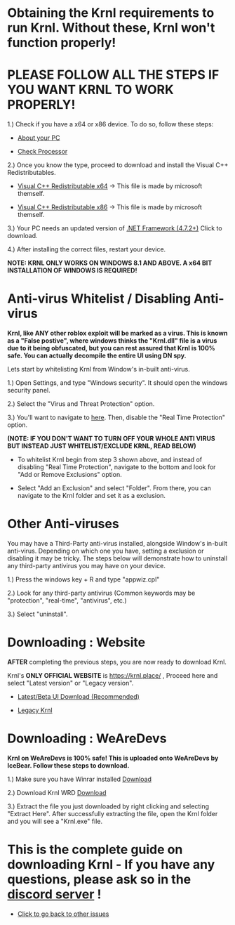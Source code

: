 # Obtaining the Krnl requirements to run Krnl. Without these, Krnl won't function properly!
# PLEASE FOLLOW ALL THE STEPS IF YOU WANT KRNL TO WORK PROPERLY!
1.) Check if you have a x64 or x86 device. To do so, follow these steps:

- [About your PC](https://cdn.discordapp.com/attachments/903380408597614623/1013502716007428186/about.png)

- [Check Processor](https://cdn.discordapp.com/attachments/903380408597614623/1013503478380896266/unknown.png)

2.) Once you know the type, proceed to download and install the Visual C++ Redistributables.

- [Visual C++ Redistributable x64](https://aka.ms/vs/16/release/vc_redist.x64.exe) -> This file is made by microsoft themself.


- [Visual C++ Redistributable x86](https://aka.ms/vs/16/release/vc_redist.x86.exe) -> This file is made by microsoft themself.

3.) Your PC needs an updated version of [.NET Framework (4.7.2+)](https://dotnet.microsoft.com/download/dotnet-framework/net48) Click to download.


4.) After installing the correct files, restart your device. 

**NOTE: KRNL ONLY WORKS ON WINDOWS 8.1 AND ABOVE. A x64 BIT INSTALLATION OF WINDOWS IS REQUIRED!**

# Anti-virus Whitelist / Disabling Anti-virus
**Krnl, like ANY other roblox exploit will be marked as a virus. This is known as a "False postive", where windows thinks the "Krnl.dll" file is a virus due to it being obfuscated, but you can rest assured that Krnl is 100% safe.
You can actually decompile the entire UI using DN spy.**

Lets start by whitelisting Krnl from Window's in-built anti-virus.

1.) Open Settings, and type "Windows security". It should open the windows security panel.

2.) Select the "Virus and Threat Protection" option.

3.) You'll want to navigate to [here](https://cdn.discordapp.com/attachments/903380408597614623/1013506105420283934/unknown.png). Then, disable the "Real Time Protection" option.


**(NOTE: IF YOU DON'T WANT TO TURN OFF YOUR WHOLE ANTI VIRUS BUT INSTEAD JUST WHITELIST/EXCLUDE KRNL, READ BELOW)**

- To whitelist Krnl begin from step 3 shown above, and instead of disabling "Real Time Protection", navigate to the bottom and look for "Add or Remove Exclusions" option.

- Select "Add an Exclusion" and select "Folder". From there, you can navigate to the Krnl folder and set it as a exclusion.


# Other Anti-viruses

You may have a Third-Party anti-virus installed, alongside Window's in-built anti-virus. Depending on which one you have, setting a exclusion or disabling it may be tricky. The steps below will demonstrate how to uninstall any third-party antivirus you may have on your device.

1.) Press the windows key + R and type "appwiz.cpl"

2.) Look for any third-party antivirus (Common keywords may be "protection", "real-time", "antivirus", etc.)

3.) Select "uninstall".


# Downloading : Website

**AFTER** completing the previous steps, you are now ready to download Krnl.

Krnl's **ONLY OFFICIAL WEBSITE** is https://krnl.place/ , Proceed here and select "Latest version" or "Legacy version".

- [Latest/Beta UI Download (Recommended)](https://k-storage.com/krnl_beta.exe)

- [Legacy Krnl](https://k-storage.com/krnl_bootstrapper.exe)

# Downloading : WeAreDevs
**Krnl on WeAreDevs is 100% safe! This is uploaded onto WeAreDevs by IceBear. Follow these steps to download.**

1.) Make sure you have Winrar installed [Download](https://www.win-rar.com/postdownload.html?&L=0)

2.) Download Krnl WRD [Download](https://wearedevs.net/d/Krnl)

3.) Extract the file you just downloaded by right clicking and selecting "Extract Here". After successfully extracting the file, open the Krnl folder and you will see a "Krnl.exe" file. 


# This is the complete guide on downloading Krnl - If you have any questions, please ask so in the [discord server](https://krnl.place/invite.html) !
- [Click to go back to other issues](https://github.com/Krnl-staff/Faq/blob/main/README.md)
